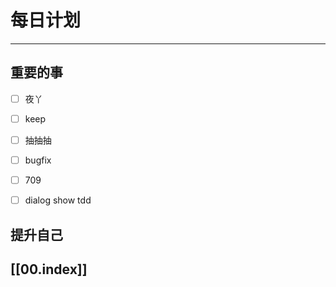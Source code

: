 
# 每日计划
---
## 重要的事

- [ ]    夜丫
- [ ]   keep
- [ ]  抽抽抽
- [ ] bugfix
- [ ] 709
- [ ] dialog show tdd



## 提升自己

  



## [[00.index]]










